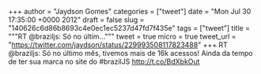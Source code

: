 
+++
author = "Jaydson Gomes"
categories = ["tweet"]
date = "Mon Jul 30 17:35:00 +0000 2012"
draft = false
slug = "140626c6d86b8693c4e0ec1ec5237d47fd7f435e"
tags = ["tweet"]
title = """RT @braziljs: Só no últim..."""
tweet = true
micro = true
tweet_url = "https://twitter.com/jaydson/status/229993508117823488"
+++
RT @braziljs: Só no último mês, tivemos mais de 16k acessos! Ainda da tempo de ter sua marca no site do #brazilJS http://t.co/BdXbkOut
